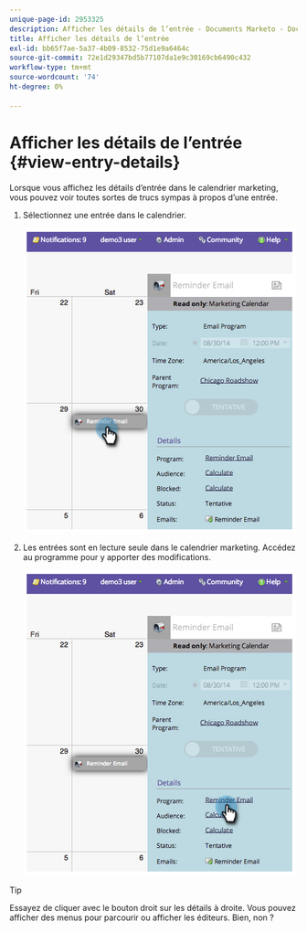 ```yaml
---
unique-page-id: 2953325
description: Afficher les détails de l’entrée - Documents Marketo - Documentation du produit
title: Afficher les détails de l’entrée
exl-id: bb65f7ae-5a37-4b09-8532-75d1e9a6464c
source-git-commit: 72e1d29347bd5b77107da1e9c30169cb6490c432
workflow-type: tm+mt
source-wordcount: '74'
ht-degree: 0%

---
```


# Afficher les détails de l’entrée {#view-entry-details}

Lorsque vous affichez les détails d’entrée dans le calendrier marketing, vous pouvez voir toutes sortes de trucs sympas à propos d’une entrée.

1. Sélectionnez une entrée dans le calendrier.

   ![](assets/image2014-9-26-10-3a30-3a44.png)

1. Les entrées sont en lecture seule dans le calendrier marketing. Accédez au programme pour y apporter des modifications.

   ![](assets/image2014-9-26-10-3a31-3a1.png)

>[!TIP]
>
>Essayez de cliquer avec le bouton droit sur les détails à droite. Vous pouvez afficher des menus pour parcourir ou afficher les éditeurs. Bien, non ?
